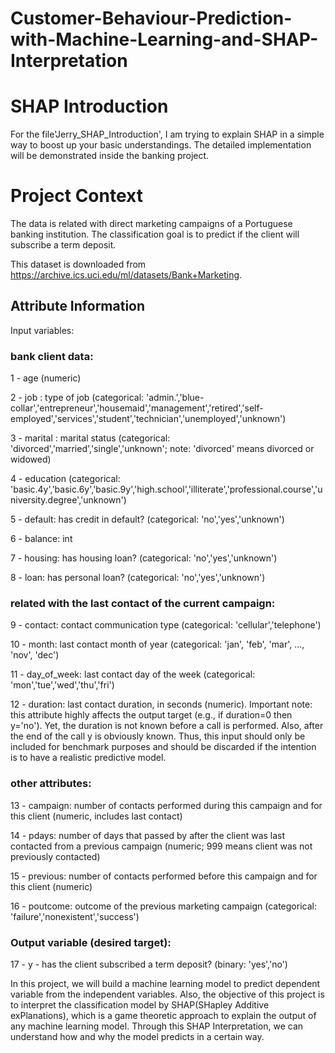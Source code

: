 # Customer-Behaviour-Prediction-with-Machine-Learning-and-SHAP-Interpretation

# SHAP Introduction
For the file'Jerry_SHAP_Introduction', I am trying to explain SHAP in a simple way to boost up your basic understandings. The detailed implementation will be demonstrated inside the banking project. 

# Project Context
The data is related with direct marketing campaigns of a Portuguese banking institution. The classification goal is to predict if the client will subscribe a term deposit. 

This dataset is downloaded from https://archive.ics.uci.edu/ml/datasets/Bank+Marketing.


## Attribute Information

Input variables:

### bank client data:
1 - age (numeric)

2 - job : type of job (categorical: 'admin.','blue-collar','entrepreneur','housemaid','management','retired','self-employed','services','student','technician','unemployed','unknown')

3 - marital : marital status (categorical: 'divorced','married','single','unknown'; note: 'divorced' means divorced or widowed)

4 - education (categorical: 'basic.4y','basic.6y','basic.9y','high.school','illiterate','professional.course','university.degree','unknown')

5 - default: has credit in default? (categorical: 'no','yes','unknown')

6 - balance: int

7 - housing: has housing loan? (categorical: 'no','yes','unknown')

8 - loan: has personal loan? (categorical: 'no','yes','unknown')

### related with the last contact of the current campaign:
9 - contact: contact communication type (categorical: 'cellular','telephone')

10 - month: last contact month of year (categorical: 'jan', 'feb', 'mar', ..., 'nov', 'dec')

11 - day_of_week: last contact day of the week (categorical: 'mon','tue','wed','thu','fri')

12 - duration: last contact duration, in seconds (numeric). Important note: this attribute highly affects the output target (e.g., if duration=0 then y='no'). Yet, the duration is not known before a call is performed. Also, after the end of the call y is obviously known. Thus, this input should only be included for benchmark purposes and should be discarded if the intention is to have a realistic predictive model.

### other attributes:
13 - campaign: number of contacts performed during this campaign and for this client (numeric, includes last contact)

14 - pdays: number of days that passed by after the client was last contacted from a previous campaign (numeric; 999 means client was not previously contacted)

15 - previous: number of contacts performed before this campaign and for this client (numeric)

16 - poutcome: outcome of the previous marketing campaign (categorical: 'failure','nonexistent','success')

### Output variable (desired target):
17 - y - has the client subscribed a term deposit? (binary: 'yes','no')

In this project, we will build a machine learning model to predict dependent variable from the independent variables. Also, the objective of this project is to interpret the classification model by SHAP(SHapley Additive exPlanations), which is a game theoretic approach to explain the output of any machine learning model. Through this SHAP Interpretation, we can understand how and why the model predicts in a certain way.

